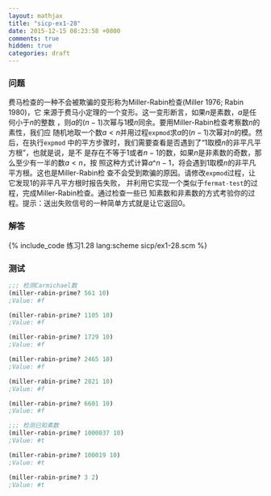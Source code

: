```yaml
---
layout: mathjax
title: "sicp-ex1-28"
date: 2015-12-15 08:23:58 +0800
comments: true
hidden: true
categories: draft
---
```


### 问题

费马检查的一种不会被欺骗的变形称为Miller-Rabin检查(Miller 1976; Rabin 1980)，它
来源于费马小定理的一个变形。这一变形断言，如果$n$是素数，$a$是任何小于$n$的整数
，则$a$的$(n-1)$次幂与$1$模$n$同余。要用Miller-Rabin检查考察数$n$的素性，我们应
随机地取一个数$a<n$并用过程`expmod`求$a$的$(n-1)$次幂对$n$的模。然后，在执行`expmod`
中的平方步骤时，我们需要查看是否遇到了“$1$取模$n$的非平凡平方根”，也就是说，是不
是存在不等于$1$或者$n-1$的数，如果$n$是非素数的奇数，那么至少有一半的数$a<n$，按
照这种方式计算$a\^{n-1}$，将会遇到$1$取模$n$的非平凡平方根。这也是Miller-Rabin检
查不会受到欺骗的原因。请修改`expmod`过程，让它发现$1$的非平凡平方根时报告失败，
并利用它实现一个类似于`fermat-test`的过程，完成Miller-Rabin检查。通过检查一些已
知素数和非素数的方式考验你的过程。提示：送出失败信号的一种简单方式就是让它返回0。

### 解答

{% include_code 练习1.28 lang:scheme sicp/ex1-28.scm %}

### 测试

``` scheme
;;; 检测Carmichael数
(miller-rabin-prime? 561 10)
;Value: #f

(miller-rabin-prime? 1105 10)
;Value: #f

(miller-rabin-prime? 1729 10)
;Value: #f

(miller-rabin-prime? 2465 10)
;Value: #f

(miller-rabin-prime? 2821 10)
;Value: #f

(miller-rabin-prime? 6601 10)
;Value: #f

;;; 检测已知素数
(miller-rabin-prime? 1000037 10)
;Value: #t

(miller-rabin-prime? 100019 10)
;Value: #t

(miller-rabin-prime? 3 2)
;Value: #t
```
